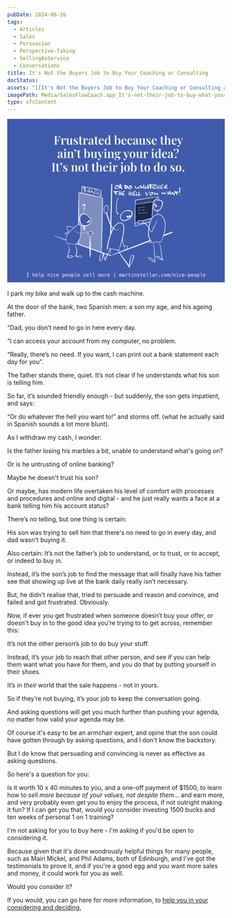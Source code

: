 ```yaml
---
pubDate: 2024-06-26
tags:
  - Articles
  - Sales
  - Persuasion
  - Perspective-Taking
  - SellingAsService
  - Conversations
title: It's Not the Buyers Job to Buy Your Coaching or Consulting
docStatus: 
assets: "[[It's Not the Buyers Job to Buy Your Coaching or Consulting_assets]]"
imagePath: Media/SalesFlowCoach.app_It's-not-their-job-to-buy-what-youre-selling_MartinStellar.jpeg
type: sfcContent
---
```


![](Media/SalesFlowCoach.app_It's-not-their-job-to-buy-what-youre-selling_MartinStellar.jpeg)


I park my bike and walk up to the cash machine.

At the door of the bank, two Spanish men: a son my age, and his ageing father.

“Dad, you don’t need to go in here every day.

“I can access your account from my computer, no problem.

“Really, there’s no need. If you want, I can print out a bank statement each day for you”.

The father stands there, quiet. It’s not clear if he understands what his son is telling him.

So far, it’s sounded friendly enough - but suddenly, the son gets impatient, and says:

“Or do whatever the hell you want to!” and storms off. (what he actually said in Spanish sounds a lot more blunt).

As I withdraw my cash, I wonder:

Is the father losing his marbles a bit, unable to understand what's going on?

Or is he untrusting of online banking?

Maybe he doesn't trust his son?

Or maybe, has modern life overtaken his level of comfort with processes and procedures and online and digital - and he just really wants a face at a bank telling him his account status?

There’s no telling, but one thing is certain:

His son was trying to sell him that there's no need to go in every day, and dad wasn't buying it.

Also certain: It’s not the father’s job to understand, or to trust, or to accept, or indeed to buy in.

Instead, it’s the son’s job to find the message that will finally have his father see that showing up live at the bank daily really isn’t necessary.

But, he didn't realise that, tried to persuade and reason and convince, and failed and got frustrated. Obviously. 

Now, if ever you get frustrated when someone doesn’t buy your offer, or doesn't buy in to the good idea you’re trying to to get across, remember this:

It’s not the other person’s job to do buy your stuff. 

Instead, it’s your job to reach that other person, and see if you can help them want what you have for them, and you do that by putting yourself in their shoes.

It’s in <em>their</em> world that the sale happens - not in yours.

So if they’re not buying, it’s your job to keep the conversation going.

And asking questions will get you much further than pushing your agenda, no matter how valid your agenda may be.

Of course it's easy to be an armchair expert, and opine that the son could have gotten through by asking questions, and I don't know the backstory.

But I do know that persuading and convincing is never as effective as asking questions.

So here's a question for you:

Is it worth 10 x 40 minutes to you, and a one-off payment of $1500, to learn how to *sell more because of your values, not despite them*... and earn more, and very probably even get you to enjoy the process, if not outright making it fun? If I can get you that, would you consider investing 1500 bucks and ten weeks of personal 1 on 1 training? 

I'm not asking for you to buy here - I'm asking if you'd be open to considering it.

Because given that it's done wondrously helpful things for many people, such as Mairi Mickel, and Phil Adams, both of Edinburgh, and I've got the testimonials to prove it, and if you're a good egg and you want more sales and money, it could work for you as well. 

Would you consider it?

If you would, you can go here for more information, to [help you in your considering and deciding. ](https://martinstellar.com/sales-for-nice-people-info/)





